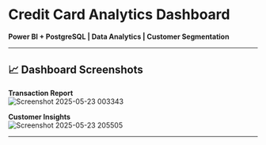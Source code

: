 # Credit Card Analytics Dashboard  
**Power BI + PostgreSQL | Data Analytics | Customer Segmentation**

---

## 📈 Dashboard Screenshots

**Transaction Report**  
![Screenshot 2025-05-23 003343](https://github.com/user-attachments/assets/ebab17a7-fb15-46b3-affb-e3b909eea001)

**Customer Insights**  
![Screenshot 2025-05-23 205505](https://github.com/user-attachments/assets/cf776610-2b7c-4dad-b75b-e03469a26b6b)



---
